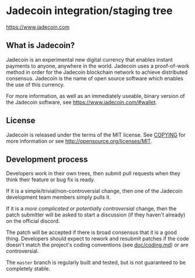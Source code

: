 Jadecoin integration/staging tree
=====================================

https://www.jadecoin.com

What is Jadecoin?
----------------

Jadecoin is an experimental new digital currency that enables instant payments to
anyone, anywhere in the world. Jadecoin uses a proof-of-work method in order for
the Jadecoin blockchain network to achieve distributed consensus. Jadecoin is
the name of open source software which enables the use of this currency.

For more information, as well as an immediately useable, binary version of the
Jadecoin software, see https://www.jadecoin.com/#wallet.

License
-------

Jadecoin is released under the terms of the MIT license. See [COPYING](COPYING) for more
information or see http://opensource.org/licenses/MIT.

Development process
-------------------

Developers work in their own trees, then submit pull requests when they think
their feature or bug fix is ready.

If it is a simple/trivial/non-controversial change, then one of the Jadecoin
development team members simply pulls it.

If it is a *more complicated or potentially controversial* change, then the patch
submitter will be asked to start a discussion (if they haven't already) on the
official discord.

The patch will be accepted if there is broad consensus that it is a good thing.
Developers should expect to rework and resubmit patches if the code doesn't
match the project's coding conventions (see [doc/coding.md](doc/coding.md)) or are
controversial.

The `master` branch is regularly built and tested, but is not guaranteed to be
completely stable.

